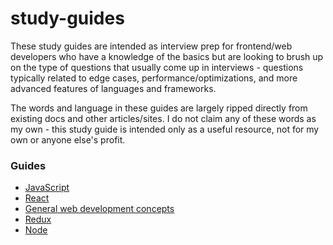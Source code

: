 # study-guides

These study guides are intended as interview prep for frontend/web developers who have a knowledge of the basics but are looking to brush up on the type of questions that usually come up in interviews - questions typically related to edge cases, performance/optimizations, and more advanced features of languages and frameworks.

The words and language in these guides are largely ripped directly from existing docs and other articles/sites. I do not claim any of these words as my own - this study guide is intended only as a useful resource, not for my own or anyone else's profit.

### Guides

- [JavaScript](guides/JS%20Interview%20prep.md)
- [React](guides/React%20interview%20prep.md)
- [General web development concepts](guides/General%20web%20dev%20interview%prep.md)
- [Redux](guides/Redux%20interview%20prep.md)
- [Node](guides/Node%20interview%20prep.md)
